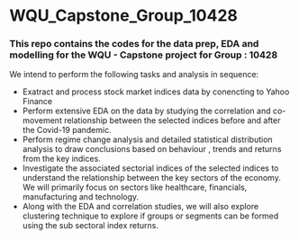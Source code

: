 # WQU_Capstone_Group_10428
### This repo contains the codes for the data prep, EDA and modelling for the WQU - Capstone project for Group : 10428

We intend to perform the following tasks and analysis in sequence: 
- Exatract and process stock market indices data by conencting to Yahoo Finance
- Perform extensive EDA on the data by studying the correlation and co-movement relationship between the selected indices before and after the Covid-19 pandemic.
- Perform regime change analysis and detailed statistical distribution analysis to draw conclusions based on behaviour , trends and returns from the key indices.
- Investigate the associated sectorial indices of the selected indices to understand the relationship between the key sectors of the economy. We will primarily focus on sectors like healthcare, financials, manufacturing and technology.
- Along with the EDA and correlation studies, we will also explore clustering technique to explore if groups or segments can be formed using the sub sectoral index returns.


